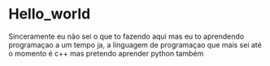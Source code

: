 # Hello_world
Sinceramente eu não sei o que to fazendo aqui mas eu to aprendendo programaçao a um tempo ja,
a linguagem de programaçao que mais sei até o momento é c++ mas pretendo aprender python também
